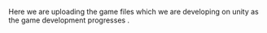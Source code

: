 Here we are uploading the game files which we are developing on unity as the game development progresses .
